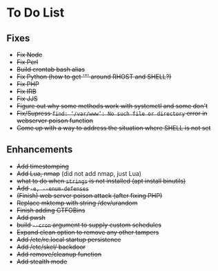# To Do List

## Fixes

- ~~Fix Node~~
- ~~Fix Perl~~
- ~~Build crontab bash alias~~
- ~~Fix Python (how to get '"' around RHOST and SHELL?)~~
- ~~Fix PHP~~
- ~~Fix IRB~~
- ~~Fix JJS~~
- ~~Figure out why some methods work with systemctl and some don't~~
- ~~Fix/Supress `find: ‘/var/www’: No such file or directory` error in webserver poison function~~
- ~~Come up with a way to address the situation where SHELL is not set~~

## Enhancements

- ~~Add timestomping~~
- ~~Add Lua, nmap~~ (did not add nmap, just Lua)
- ~~what to do when `strings` is not installed (apt install binutils)~~
- ~~Add `-e, --enum-defenses`~~
- ~~(Finish) web server poison attack (after fixing PHP)~~
- ~~Replace mktemp with string /dev/urandom~~
- ~~Finish adding GTFOBins~~
- ~~Add pwsh~~
- ~~build `--cron` argument to supply custom schedules~~
- ~~Expand clean option to remove any other tampers~~
- ~~Add /etc/rc.local startup persistence~~
- ~~Add /etc/skel/ backdoor~~
- ~~Add remove/cleanup function~~
- ~~Add stealth mode~~
